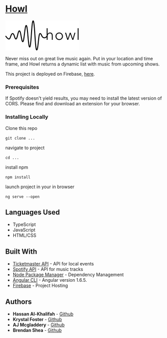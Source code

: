 # [Howl](https://howl-concert-app.firebaseapp.com/)

![howl-logo](https://github.com/Eucile/gig-finder/blob/master/howlreadme.png)

Never miss out on great live music again. Put in your location and time frame, and Howl returns a dynamic list with music from upcoming shows.

This project is deployed on Firebase,   [here](https://howl-concert-app.firebaseapp.com/). 

### Prerequisites

If Spotify doesn't yield results, you may need to install the latest version of CORS. Please find and download an extension for your browser.


### Installing Locally

Clone this repo

```
git clone ...
```

navigate to project

```
cd ...
```

install npm

```
npm install
```

launch project in your in browser

```
ng serve --open
```
## Languages Used

* TypeScript
* JavaScript
* HTML/CSS

## Built With

* [Ticketmaster API](https://developer.ticketmaster.com/) - API for local events
* [Spotify API](https://developer.spotify.com/documentation/web-api/) - API for music tracks
* [Node Package Manager](https://www.npmjs.com/) - Dependency Management
* [Angular CLI](https://github.com/angular/angular-cli) - Angular version 1.6.5.
* [Firebase](https://firebase.google.com/) - Project Hosting

## Authors

* **Hassan Al-Khalifah** - [Github](https://github.com/hassan-a-alkhalifah)
* **Krystal Foster** - [Github](https://github.com/eucile)
* **AJ Mcgladdery** - [Github](https://github.com/amcgladd)
* **Brendan Shea** - [Github](https://github.com/https://github.com/bjrshea)
